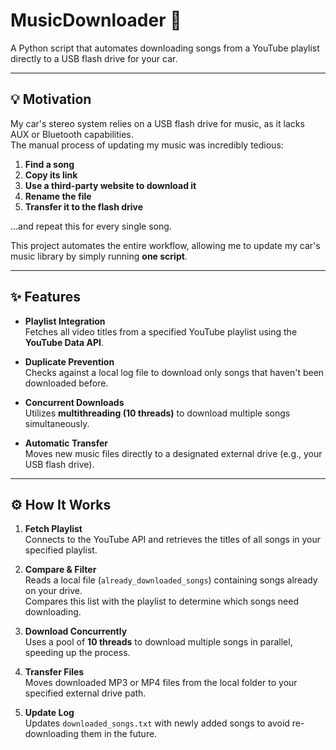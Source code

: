 # MusicDownloader 🎵

A Python script that automates downloading songs from a YouTube playlist directly to a USB flash drive for your car.

---

## 💡 Motivation

My car's stereo system relies on a USB flash drive for music, as it lacks AUX or Bluetooth capabilities.  
The manual process of updating my music was incredibly tedious:  

1. **Find a song**
2. **Copy its link**
3. **Use a third-party website to download it**
4. **Rename the file**  
5. **Transfer it to the flash drive**  

...and repeat this for every single song.  

This project automates the entire workflow, allowing me to update my car's music library by simply running **one script**.

---

## ✨ Features

- **Playlist Integration**  
  Fetches all video titles from a specified YouTube playlist using the **YouTube Data API**.

- **Duplicate Prevention**  
  Checks against a local log file to download only songs that haven't been downloaded before.

- **Concurrent Downloads**  
  Utilizes **multithreading (10 threads)** to download multiple songs simultaneously.

- **Automatic Transfer**  
  Moves new music files directly to a designated external drive (e.g., your USB flash drive).

---

## ⚙️ How It Works

1. **Fetch Playlist**  
   Connects to the YouTube API and retrieves the titles of all songs in your specified playlist.

2. **Compare & Filter**  
   Reads a local file (`already_downloaded_songs`) containing songs already on your drive.  
   Compares this list with the playlist to determine which songs need downloading.

3. **Download Concurrently**  
   Uses a pool of **10 threads** to download multiple songs in parallel, speeding up the process.

4. **Transfer Files**  
   Moves downloaded MP3 or MP4 files from the local folder to your specified external drive path.

5. **Update Log**  
   Updates `downloaded_songs.txt` with newly added songs to avoid re-downloading them in the future.
